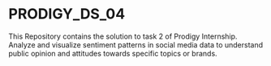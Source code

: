 # PRODIGY_DS_04
This Repository contains the solution to task 2 of Prodigy Internship. Analyze and visualize sentiment patterns in social media data to understand public opinion and attitudes towards specific topics or brands.
